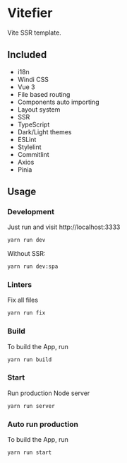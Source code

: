 # Vitefier

Vite SSR template.

## Included
- i18n
- Windi CSS
- Vue 3
- File based routing
- Components auto importing
- Layout system
- SSR
- TypeScript
- Dark/Light themes
- ESLint
- Stylelint
- Commitlint
- Axios
- Pinia

## Usage

### Development

Just run and visit http://localhost:3333

```bash
yarn run dev
```
Without SSR:

```bash
yarn run dev:spa
```

### Linters

Fix all files

```bash
yarn run fix
```

### Build

To build the App, run

```bash
yarn run build
```

### Start

Run production Node server

```bash
yarn run server
```

### Auto run production

To build the App, run

```bash
yarn run start
```
